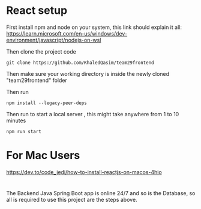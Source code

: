 # React setup

First install npm and node on your system, this link should explain it all:
https://learn.microsoft.com/en-us/windows/dev-environment/javascript/nodejs-on-wsl


Then clone the project code
```
git clone https://github.com/KhaledQasim/team29frontend
```
Then make sure your working directory is inside the newly cloned "team29frontend" folder

Then run 

```
npm install --legacy-peer-deps
```

Then run to start a local server  , this might take anywhere from 1 to 10 minutes
```
npm run start
```

# For Mac Users
https://dev.to/code_jedi/how-to-install-reactjs-on-macos-4hio

# 
The Backend Java Spring Boot app is online 24/7 and so is the Database, so all is required to use this project are the steps above.
